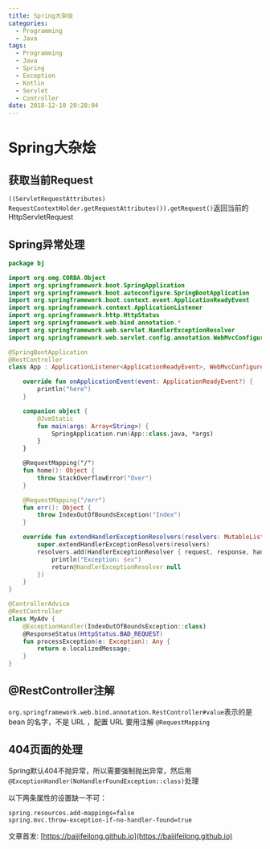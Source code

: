 ```yaml
---
title: Spring大杂烩
categories:
  - Programming
  - Java
tags:
  - Programming
  - Java
  - Spring
  - Exception
  - Kotlin
  - Servlet
  - Controller
date: 2018-12-10 20:28:04
---
```


# Spring大杂烩

## 获取当前Request

`((ServletRequestAttributes) RequestContextHolder.getRequestAttributes()).getRequest()`返回当前的HttpServletRequest

<!--more-->

## Spring异常处理

```kotlin
package bj

import org.omg.CORBA.Object
import org.springframework.boot.SpringApplication
import org.springframework.boot.autoconfigure.SpringBootApplication
import org.springframework.boot.context.event.ApplicationReadyEvent
import org.springframework.context.ApplicationListener
import org.springframework.http.HttpStatus
import org.springframework.web.bind.annotation.*
import org.springframework.web.servlet.HandlerExceptionResolver
import org.springframework.web.servlet.config.annotation.WebMvcConfigurer

@SpringBootApplication
@RestController
class App : ApplicationListener<ApplicationReadyEvent>, WebMvcConfigurer {

    override fun onApplicationEvent(event: ApplicationReadyEvent?) {
        println("here")
    }

    companion object {
        @JvmStatic
        fun main(args: Array<String>) {
            SpringApplication.run(App::class.java, *args)
        }
    }

    @RequestMapping("/")
    fun home(): Object {
        throw StackOverflowError("Over")
    }

    @RequestMapping("/err")
    fun err(): Object {
        throw IndexOutOfBoundsException("Index")
    }

    override fun extendHandlerExceptionResolvers(resolvers: MutableList<HandlerExceptionResolver>) {
        super.extendHandlerExceptionResolvers(resolvers)
        resolvers.add(HandlerExceptionResolver { request, response, handler, ex ->
            println("Exception: $ex")
            return@HandlerExceptionResolver null
        })
    }
}

@ControllerAdvice
@RestController
class MyAdv {
    @ExceptionHandler(IndexOutOfBoundsException::class)
    @ResponseStatus(HttpStatus.BAD_REQUEST)
    fun processException(e: Exception): Any {
        return e.localizedMessage;
    }
}
```

## @RestController注解

`org.springframework.web.bind.annotation.RestController#value`表示的是 bean 的名字，不是 URL ，配置 URL 要用注解 `@RequestMapping`

## 404页面的处理

Spring默认404不抛异常，所以需要强制抛出异常，然后用`@ExceptionHandler(NoHandlerFoundException::class)`处理


以下两条属性的设置缺一不可：

```properties
spring.resources.add-mappings=false
spring.mvc.throw-exception-if-no-handler-found=true
```

文章首发: [https://baijifeilong.github.io](https://baijifeilong.github.io)
